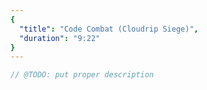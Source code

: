 ```yaml
---
{
  "title": "Code Combat (Cloudrip Siege)",
  "duration": "9:22"
}
---
```


```js
// @TODO: put proper description
```
